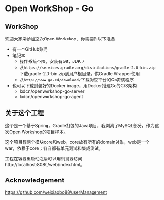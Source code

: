 Open WorkShop - Go
==================


WorkShop
--------

欢迎大家来参加这次Open Workshop，你需要作以下准备

  - 有一个GitHub账号
  - 笔记本
    - 操作系统不限，安装有Git，JDK 7
    - 从`https://services.gradle.org/distributions/gradle-2.0-bin.zip`下载gradle-2.0-bin.zip到用户根目录，供Gradle Wrapper使用
    - 从`http://www.go.cd/download/`下载对应平台的Go安装程序
  - 也可以下载封装好的Docker image，用Docker搭建Go的C/S架构
    - lxdcn/openworkshop-go-server
    - lxdcn/openworkshop-go-agent




关于这个工程
-----------

这个是一个基于Spring，Gradle打包的Java项目，我剥离了MySQL部分，作为这次Open Workshop的项目样本。

这个项目有两个模块core和web，core放有所有的domain对象，web是一个war，依赖于core；各自都有单元测试和集成测试。

工程在容器里启动之后可以用浏览器访问http://localhost:8080/web/index.html。




Acknowledgement
---------------

https://github.com/weixiaobo88/userManagement

